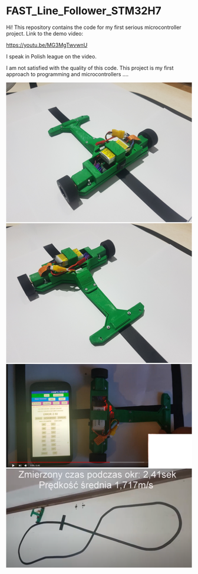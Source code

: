 # FAST_Line_Follower_STM32H7
Hi!
This repository contains the code for my first serious microcontroller project. Link to the demo video: 

https://youtu.be/MG3MgTwvwnU 

I speak in Polish league on the video.

I am not satisfied with the quality of this code. This project is my first approach to programming and microcontrollers ....

![RobotPic1](https://github.com/trteodor/FAST_Line_Follower_STM32H7/blob/develop/Pictures/20210125_161132.jpg)
![RobotPic2](https://github.com/trteodor/FAST_Line_Follower_STM32H7/blob/develop/Pictures/20210125_161158.jpg)
![ApkaiRobot](https://github.com/trteodor/FAST_Line_Follower_STM32H7/blob/develop/Pictures/ApkaiRobot.PNG)
![NaTorze](https://github.com/trteodor/FAST_Line_Follower_STM32H7/blob/develop/Pictures/NaTorze.PNG)
